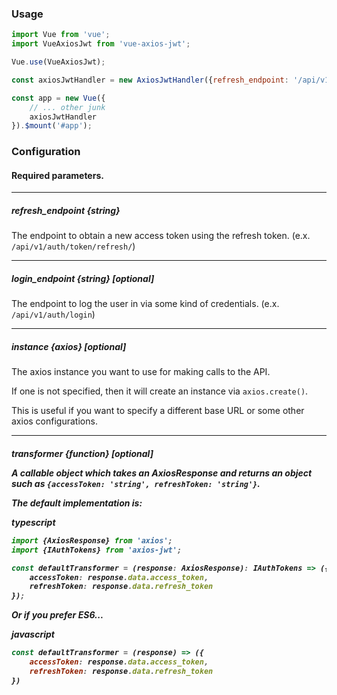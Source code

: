 ### Usage

```javascript
import Vue from 'vue';
import VueAxiosJwt from 'vue-axios-jwt';

Vue.use(VueAxiosJwt);

const axiosJwtHandler = new AxiosJwtHandler({refresh_endpoint: '/api/v1/auth/token/refresh/', instance});

const app = new Vue({
    // ... other junk
    axiosJwtHandler
}).$mount('#app');
```

### Configuration

#### Required parameters.

----

##### refresh_endpoint {string}

The endpoint to obtain a new access token using the 
refresh token. (e.x. `/api/v1/auth/token/refresh/`)

---

##### login_endpoint {string} [*optional*]

The endpoint to log the user in via some kind of
credentials. (e.x. `/api/v1/auth/login`)

---

##### instance {axios} [*optional*]

The axios instance you want to use for making calls to
the API. 

If one is not specified, then it will create an instance
via `axios.create()`.

This is useful if you want to specify a different base
URL or some other axios configurations.

---

##### transformer {function<Object>} [*optional*]

A callable object which takes an AxiosResponse and
returns an object such as `{accessToken: 'string', refreshToken: 'string'}`.

The default implementation is: 

*typescript*
```typescript
import {AxiosResponse} from 'axios';
import {IAuthTokens} from 'axios-jwt';

const defaultTransformer = (response: AxiosResponse): IAuthTokens => ({
    accessToken: response.data.access_token,
    refreshToken: response.data.refresh_token
});
```

Or if you prefer ES6...

*javascript*
```javascript
const defaultTransformer = (response) => ({
    accessToken: response.data.access_token,
    refreshToken: response.data.refresh_token
})
```
